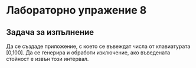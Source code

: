 # Лабораторно упражение 8
## Задача за изпълнение

Да се създаде приложение, с което се въвеждат числа от клавиатурата [0,100]. Да се генерира и обработи изключение, ако въведената стойност е извън този интервал.